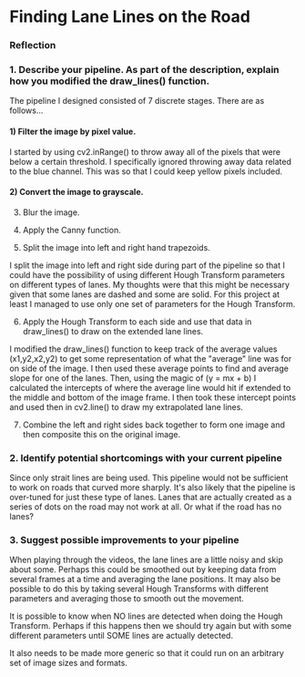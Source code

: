 # **Finding Lane Lines on the Road** 

### Reflection

### 1. Describe your pipeline. As part of the description, explain how you modified the draw_lines() function.

The pipeline I designed consisted of 7 discrete stages. There are as follows...
#### 1) Filter the image by pixel value.

I started by using cv2.inRange() to throw away all of the pixels that were below a certain threshold. I specifically ignored throwing away data related to the blue channel. This was so that I could keep yellow pixels included.

#### 2) Convert the image to grayscale.

3) Blur the image.

4) Apply the Canny function.

5) Split the image into left and right hand trapezoids.

I split the image into left and right side during part of the pipeline so that I could have the possibility of using different Hough Transform parameters on different types of lanes. My thoughts were that this might be necessary given that some lanes are dashed and some are solid. For this project at least I managed to use only one set of parameters for the Hough Transform.

6) Apply the Hough Transform to each side and use that data in draw_lines() to draw on the extended lane lines.

I modified the draw_lines() function to keep track of the average values (x1,y2,x2,y2) to get some representation of what the "average" line was for on side of the image. I then used these average points to find and average slope for one of the lanes. Then, using the magic of (y = mx + b) I calculated the intercepts of where the average line would hit if extended to the middle and bottom of the image frame. I then took these intercept points and used then in cv2.line() to draw my extrapolated lane lines.

7) Combine the left and right sides back together to form one image and then composite this on the original image.


### 2. Identify potential shortcomings with your current pipeline
Since only strait lines are being used. This pipeline would not be sufficient to work on roads that curved more sharply. It's also likely that the pipeline is over-tuned for just these type of lanes. Lanes that are actually created as a series of dots on the road may not work at all. Or what if the road has no lanes?


### 3. Suggest possible improvements to your pipeline
When playing through the videos, the lane lines are a little noisy and skip about some. Perhaps this could be smoothed out by keeping data from several frames at a time and averaging the lane positions. It may also be possible to do this by taking several Hough Transforms with different parameters and averaging those to smooth out the movement. 

It is possible to know when NO lines are detected when doing the Hough Transform. Perhaps if this happens then we should try again but with some different parameters until SOME lines are actually detected.

It also needs to be made more generic so that it could run on an arbitrary set of image sizes and formats.
